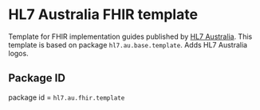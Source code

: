 # HL7 Australia FHIR template

Template for FHIR implementation guides published by [HL7 Australia](https://confluence.hl7.org/display/HA/HL7+Australia+Home).
This template is based on package `hl7.au.base.template`. Adds HL7 Australia logos.

## Package ID
package id = `hl7.au.fhir.template`




